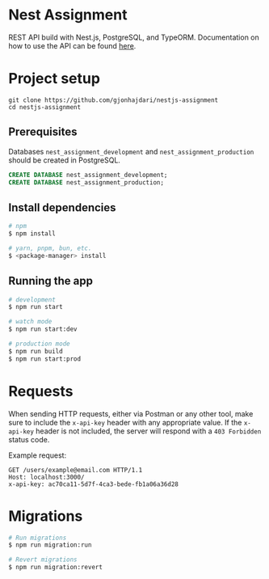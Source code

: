 # Nest Assignment

REST API build with Nest.js, PostgreSQL, and TypeORM. Documentation on how to use the API can be found [here](API_DOCUMENTATION.md).

# Project setup

```
git clone https://github.com/gjonhajdari/nestjs-assignment
cd nestjs-assignment
```

## Prerequisites
Databases `nest_assignment_development` and `nest_assignment_production` should be created in PostgreSQL.

```sql
CREATE DATABASE nest_assignment_development;
CREATE DATABASE nest_assignment_production;
```

## Install dependencies
```bash
# npm
$ npm install

# yarn, pnpm, bun, etc.
$ <package-manager> install
```

## Running the app

```bash
# development
$ npm run start

# watch mode
$ npm run start:dev

# production mode
$ npm run build
$ npm run start:prod
```

# Requests

When sending HTTP requests, either via Postman or any other tool, make sure to include the `x-api-key` header with any appropriate value. If the `x-api-key` header is not included, the server will respond with a `403 Forbidden` status code.

Example request:
```http
GET /users/example@email.com HTTP/1.1
Host: localhost:3000/
x-api-key: ac70ca11-5d7f-4ca3-bede-fb1a06a36d28
```

# Migrations

```bash
# Run migrations
$ npm run migration:run

# Revert migrations
$ npm run migration:revert
```